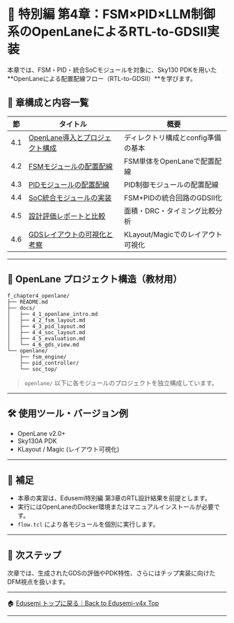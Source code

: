 # 📘 特別編 第4章：FSM×PID×LLM制御系のOpenLaneによるRTL-to-GDSII実装

本章では、FSM・PID・統合SoCモジュールを対象に、Sky130 PDKを用いた**OpenLaneによる配置配線フロー（RTL-to-GDSII）**を学びます。

## 🧭 章構成と内容一覧

| 節 | タイトル | 概要 |
|----|----------|------|
| 4.1 | [OpenLane導入とプロジェクト構成](docs/4_1_openlane_intro.md) | ディレクトリ構成とconfig準備の基本 |
| 4.2 | [FSMモジュールの配置配線](docs/4_2_fsm_layout.md) | FSM単体をOpenLaneで配置配線 |
| 4.3 | [PIDモジュールの配置配線](docs/4_3_pid_layout.md) | PID制御モジュールの配置配線 |
| 4.4 | [SoC統合モジュールの実装](docs/4_4_soc_layout.md) | FSM+PIDの統合回路のGDSII化 |
| 4.5 | [設計評価レポートと比較](docs/4_5_evaluation.md) | 面積・DRC・タイミング比較分析 |
| 4.6 | [GDSレイアウトの可視化と考察](docs/4_6_gds_view.md) | KLayout/Magicでのレイアウト可視化 |

---

## 🧱 OpenLane プロジェクト構造（教材用）

```
f_chapter4_openlane/
├── README.md
├── docs/
│   ├── 4_1_openlane_intro.md
│   ├── 4_2_fsm_layout.md
│   ├── 4_3_pid_layout.md
│   ├── 4_4_soc_layout.md
│   ├── 4_5_evaluation.md
│   └── 4_6_gds_view.md
└── openlane/
    ├── fsm_engine/
    ├── pid_controller/
    └── soc_top/
```

> `openlane/` 以下に各モジュールのプロジェクトを独立構成しています。

---

## 🛠️ 使用ツール・バージョン例

- OpenLane v2.0+
- Sky130A PDK
- KLayout / Magic (レイアウト可視化)

---

## 📌 補足

- 本章の実習は、Edusemi特別編 第3章のRTL設計結果を前提とします。
- 実行にはOpenLaneのDocker環境またはマニュアルインストールが必要です。
- `flow.tcl` により各モジュールを個別に実行します。

---

## 🚀 次ステップ

次章では、生成されたGDSの評価やPDK特性、さらにはチップ実装に向けたDFM視点を扱います。

---

🏠 [Edusemi トップに戻る｜Back to Edusemi-v4x Top](../README.md)

---


